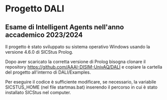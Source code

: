 # Progetto DALI

## Esame di Intelligent Agents nell'anno accademico 2023/2024

Il progetto è stato sviluppato su sistema operativo Windows usando la versione 4.6.0 di SICStus Prolog.

Dopo aver scaricato la corretta versione di Prolog bisogna clonare il repository https://github.com/AAAI-DISIM-UnivAQ/DALI e copiare la cartella del progetto all'interno di DALI/Examples. 

Per eseguire il codice è sufficiente modificare, se necessario, la variabile SICSTUS_HOME (nel file startmas.bat) inserendo il percorso in cui è stato installato SICStus nel computer.
